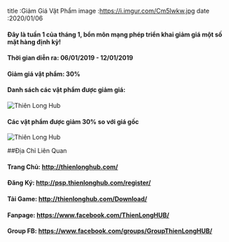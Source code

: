 title :Giảm Giá Vật Phẩm
image :https://i.imgur.com/Cm5lwkw.jpg
date  :2020/01/06

#### Đây là tuần 1 của tháng 1, bổn môn mạng phép triển khai giảm giá một số mặt hàng định kỳ!

#### Thời gian diễn ra: 06/01/2019 - 12/01/2019
#### Giảm giá vật phẩm: 30%

#### Danh sách các vật phẩm được giảm giá:
![Thiên Long Hub](https://i.imgur.com/s5HLWSV.png)

#### Các vật phẩm được giảm 30% so với giá gốc
![Thiên Long Hub](https://i.imgur.com/6L2Kx7q.png)

##Địa Chỉ Liên Quan

#### Trang Chủ: http://thienlonghub.com/

#### Đăng Ký: http://psp.thienlonghub.com/register/

#### Tải Game: http://thienlonghub.com/Download/

#### Fanpage: https://www.facebook.com/ThienLongHUB/

#### Group FB: https://www.facebook.com/groups/GroupThienLongHUB/
